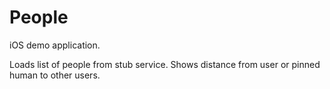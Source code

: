 # People

iOS demo application.

Loads list of people from stub service.
Shows distance from user or pinned human to other users. 
